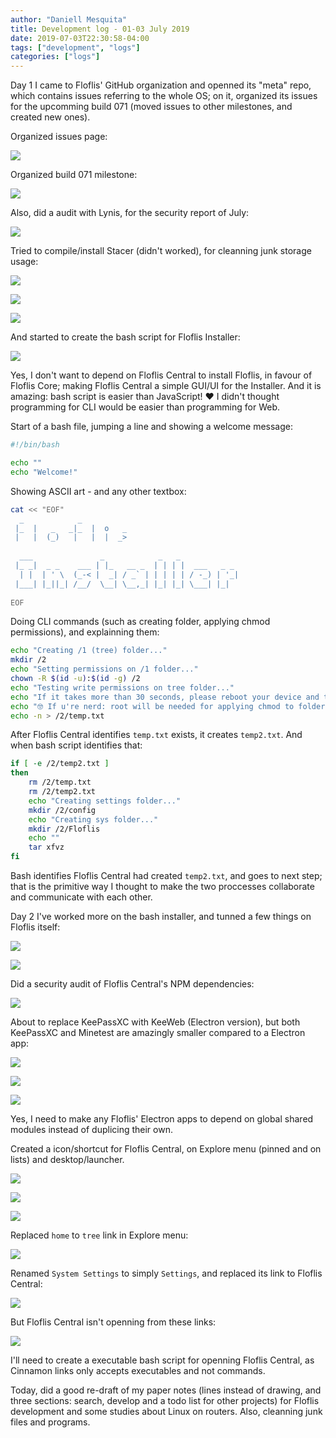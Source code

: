 ```yaml
---
author: "Daniell Mesquita"
title: Development log - 01-03 July 2019
date: 2019-07-03T22:30:58-04:00
tags: ["development", "logs"]
categories: ["logs"]
---
```


Day 1 I came to Floflis' GitHub organization and openned its "meta" repo, which contains issues referring to the whole OS; on it, organized its issues for the upcomming build 071 (moved issues to other milestones, and created new ones).

Organized issues page:

![](/blog/img/posts/development-log-01-03-july-2019/1.png)

Organized build 071 milestone:

![](/blog/img/posts/development-log-01-03-july-2019/2.png)

Also, did a audit with Lynis, for the security report of July:

![](/blog/img/posts/development-log-01-03-july-2019/3.png)

Tried to compile/install Stacer (didn't worked), for cleanning junk storage usage:

![](/blog/img/posts/development-log-01-03-july-2019/4.png)

![](/blog/img/posts/development-log-01-03-july-2019/5.png)

![](/blog/img/posts/development-log-01-03-july-2019/6.png)

And started to create the bash script for Floflis Installer:

![](/blog/img/posts/development-log-01-03-july-2019/7.png)

Yes, I don't want to depend on Floflis Central to install Floflis, in favour of Floflis Core; making Floflis Central a simple GUI/UI for the Installer. And it is amazing: bash script is easier than JavaScript! ❤ I didn't thought programming for CLI would be easier than programming for Web.

Start of a bash file, jumping a line and showing a welcome message:

```bash
#!/bin/bash

echo ""
echo "Welcome!"
```

Showing ASCII art - and any other textbox:

```bash
cat << "EOF"
  _            _           
 |_  |   _   _|_  |  o   _ 
 |   |  (_)   |   |  |  _> 
                           
  ___               _            _   _             
 |_ _|  _ _    ___ | |_   __ _  | | | |  ___   _ _ 
  | |  | ' \  (_-< |  _| / _` | | | | | / -_) | '_|
 |___| |_||_| /__/  \__| \__,_| |_| |_| \___| |_|  
                                                   
EOF
```

Doing CLI commands (such as creating folder, applying chmod permissions), and explainning them:

```bash
echo "Creating /1 (tree) folder..."
mkdir /2
echo "Setting permissions on /1 folder..."
chown -R $(id -u):$(id -g) /2
echo "Testing write permissions on tree folder..."
echo "If it takes more than 30 seconds, please reboot your device and try again."
echo "🤓 If u're nerd: root will be needed for applying chmod to folder. So, instead of being owned by root, tree folder will be writable by you as normal user."
echo -n > /2/temp.txt
```

After Floflis Central identifies `temp.txt` exists, it creates `temp2.txt`. And when bash script identifies that:

```bash
if [ -e /2/temp2.txt ]
then
    rm /2/temp.txt
    rm /2/temp2.txt
    echo "Creating settings folder..."
    mkdir /2/config
    echo "Creating sys folder..."
    mkdir /2/Floflis
    echo ""
    tar xfvz 
fi
```

Bash identifies Floflis Central had created `temp2.txt`, and goes to next step; that is the primitive way I thought to make the two proccesses collaborate and communicate with each other.

Day 2 I've worked more on the bash installer, and tunned a few things on Floflis itself:

![](/blog/img/posts/development-log-01-03-july-2019/8.png)

![](/blog/img/posts/development-log-01-03-july-2019/9.png)

Did a security audit of Floflis Central's NPM dependencies:

![](/blog/img/posts/development-log-01-03-july-2019/16.png)

About to replace KeePassXC with KeeWeb (Electron version), but both KeePassXC and Minetest are amazingly smaller compared to a Electron app:

![](/blog/img/posts/development-log-01-03-july-2019/17.png)

![](/blog/img/posts/development-log-01-03-july-2019/18.png)

![](/blog/img/posts/development-log-01-03-july-2019/19.png)

Yes, I need to make any Floflis' Electron apps to depend on global shared modules instead of duplicing their own.

Created a icon/shortcut for Floflis Central, on Explore menu (pinned and on lists) and desktop/launcher.

![](/blog/img/posts/development-log-01-03-july-2019/10.png)

![](/blog/img/posts/development-log-01-03-july-2019/11.png)

![](/blog/img/posts/development-log-01-03-july-2019/12.png)

Replaced `home` to `tree` link in Explore menu:

![](/blog/img/posts/development-log-01-03-july-2019/13.png)

Renamed `System Settings` to simply `Settings`, and replaced its link to Floflis Central:

![](/blog/img/posts/development-log-01-03-july-2019/14.png)

But Floflis Central isn't openning from these links:

![](/blog/img/posts/development-log-01-03-july-2019/15.png)

I'll need to create a executable bash script for openning Floflis Central, as Cinnamon links only accepts executables and not commands.

Today, did a good re-draft of my paper notes (lines instead of drawing, and three sections: search, develop and a todo list for other projects) for Floflis development and some studies about Linux on routers. Also, cleanning junk files and programs.
